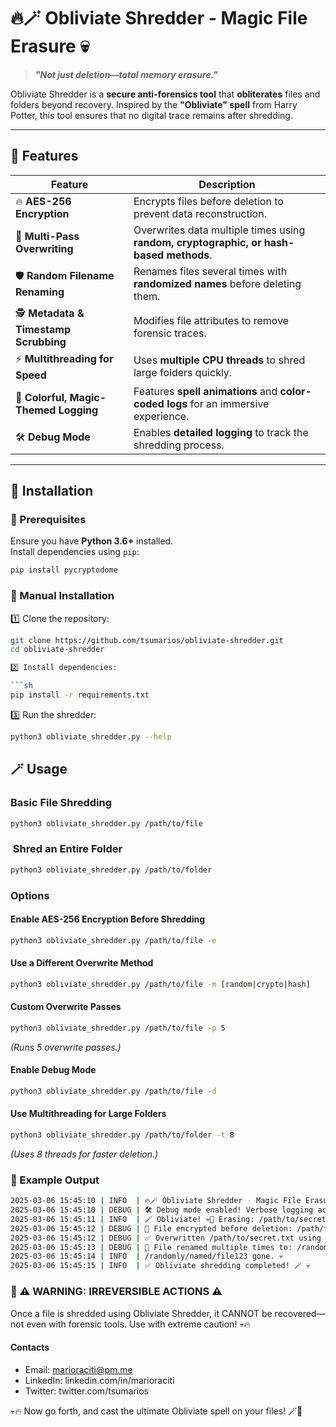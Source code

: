 # 🔥🪄 **Obliviate Shredder** - Magic File Erasure 💀  

> **_"Not just deletion—total memory erasure."_**  

Obliviate Shredder is a **secure anti-forensics tool** that **obliterates** files and folders beyond recovery. Inspired by the **"Obliviate" spell** from Harry Potter, this tool ensures that no digital trace remains after shredding.

---

## 🚀 **Features**

| **Feature** | **Description** |
|------------|----------------|
| 🔥 **AES-256 Encryption** | Encrypts files before deletion to prevent data reconstruction. |
| 🔄 **Multi-Pass Overwriting** | Overwrites data multiple times using **random, cryptographic, or hash-based methods**. |
| 🛡 **Random Filename Renaming** | Renames files several times with **randomized names** before deleting them. |
| 🕵️ **Metadata & Timestamp Scrubbing** | Modifies file attributes to remove forensic traces. |
| ⚡ **Multithreading for Speed** | Uses **multiple CPU threads** to shred large folders quickly. |
| 🎨 **Colorful, Magic-Themed Logging** | Features **spell animations** and **color-coded logs** for an immersive experience. |
| 🛠 **Debug Mode** | Enables **detailed logging** to track the shredding process. |

---

## 🎩 **Installation**

### **📌 Prerequisites**

Ensure you have **Python 3.6+** installed.  
Install dependencies using `pip`:  

```sh
pip install pycryptodome
```

### 🔧 Manual Installation

1️⃣ Clone the repository:

```sh
git clone https://github.com/tsumarios/obliviate-shredder.git
cd obliviate-shredder

2️⃣ Install dependencies:

```sh
pip install -r requirements.txt
```

3️⃣ Run the shredder:

```sh
python3 obliviate_shredder.py --help
```

## 🪄 Usage

### Basic File Shredding

```sh
python3 obliviate_shredder.py /path/to/file
```

###  Shred an Entire Folder

```sh
python3 obliviate_shredder.py /path/to/folder
```

### Options

#### Enable AES-256 Encryption Before Shredding

```sh
python3 obliviate_shredder.py /path/to/file -e
```

#### Use a Different Overwrite Method

```sh
python3 obliviate_shredder.py /path/to/file -m [random|crypto|hash]
```

#### Custom Overwrite Passes

```sh
python3 obliviate_shredder.py /path/to/file -p 5
```

_(Runs 5 overwrite passes.)_

#### Enable Debug Mode

```sh
python3 obliviate_shredder.py /path/to/file -d
```

#### Use Multithreading for Large Folders

```sh
python3 obliviate_shredder.py /path/to/folder -t 8
```

_(Uses 8 threads for faster deletion.)_

### 🎨 Example Output

```sh
2025-03-06 15:45:10 | INFO  | 🔥🪄 Obliviate Shredder - Magic File Erasure🔥🪄
2025-03-06 15:45:10 | DEBUG | 🛠 Debug mode enabled! Verbose logging activated.
2025-03-06 15:45:11 | INFO  | 🪄 Obliviate! 💀💨 Erasing: /path/to/secret.txt ...
2025-03-06 15:45:12 | DEBUG | 🔐 File encrypted before deletion: /path/to/secret.txt
2025-03-06 15:45:12 | DEBUG | ✅ Overwritten /path/to/secret.txt using method: random
2025-03-06 15:45:13 | DEBUG | 🔄 File renamed multiple times to: /randomly/named/file123
2025-03-06 15:45:14 | INFO  | /randomly/named/file123 gone. 💀
2025-03-06 15:45:15 | INFO  | ✅ Obliviate shredding completed! 🪄 💀
```

### 🛑 ⚠️ WARNING: IRREVERSIBLE ACTIONS ⚠️

Once a file is shredded using Obliviate Shredder, it CANNOT be recovered—not even with forensic tools.
Use with extreme caution! 💀🔥

#### Contacts

- Email: <marioraciti@pm.me>
- LinkedIn: linkedin.com/in/marioraciti
- Twitter: twitter.com/tsumarios

💀🔥 Now go forth, and cast the ultimate Obliviate spell on your files! 🪄💨
